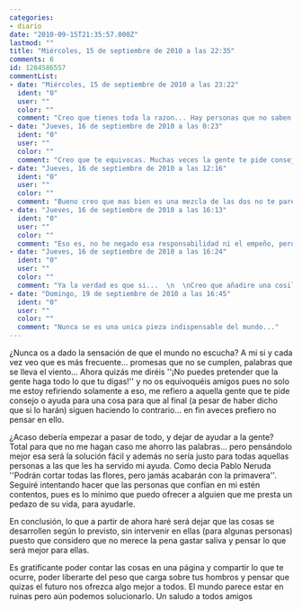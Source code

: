 ```yaml
---
categories:
- diario
date: "2010-09-15T21:35:57.000Z"
lastmod: ""
title: "Miércoles, 15 de septiembre de 2010 a las 22:35"
comments: 6
id: 1284586557
commentList:
- date: "Miércoles, 15 de septiembre de 2010 a las 23:22"
  ident: "0"
  user: ""
  color: ""
  comment: "Creo que tienes toda la razon... Hay personas que no saben escuchar, que no se merecen que las ayuden, gente caprichosa.  \nOdio a esas personas que te hacen perder años bajo falsas promesas, personas que juegan con los sentimientos y se creen mas listas que nadie. Mi consejo para esa gente es que acepten los consejos de los buenos amigos, pues aunque duela, suelen tener siempre razon,  \n  \nGracias amigo!"
- date: "Jueves, 16 de septiembre de 2010 a las 0:23"
  ident: "0"
  user: ""
  color: ""
  comment: "Creo que te equivocas. Muchas veces la gente te pide consejo simplemente para sentirse apoyadas y escuchadas, pero tienen ciertos sentimientos que no pueden vencer y acaban por desoír lo que acabas de decir. Simplemente buscaban tu compañía y palabras. Cambiar la conducta de alguien, y más si el sentimiento que le guía es fuerte, es casi imposible a base de palabras. El tiempo les hará reconocer el camino que deben tomar. En definitiva: los amigos no están para ayudar a cambiar a los demás, sino para aceptarlos tal y cómo son en sus mismos errores y apoyarlos siempre."
- date: "Jueves, 16 de septiembre de 2010 a las 12:16"
  ident: "0"
  user: ""
  color: ""
  comment: "Bueno creo que mas bien es una mezcla de las dos no te parece Yuzu? Como amigo tienes que apoyarles como son, pero a la vez tienes una cierta responsabilidad de intentar hacerles ver los errores que cometan.  \nPero simplemente hacerselos ver, no corregirlos ni criticarlos, para eso si que no creo que seamos quienes..."
- date: "Jueves, 16 de septiembre de 2010 a las 16:13"
  ident: "0"
  user: ""
  color: ""
  comment: "Eso es, no he negado esa responsabilidad ni el empeño, pero sabes que al final pasa lo mismo siempre."
- date: "Jueves, 16 de septiembre de 2010 a las 16:24"
  ident: "0"
  user: ""
  color: ""
  comment: "Ya la verdad es que si...  \n  \nCreo que añadire una cosilla para estar al tanto de las entradas en las que se comenta, algo asi como \"Comentarios nuevos en entradas en las que comentaste\", pero como eso lleva tiempo tardare en añadirlo jaja"
- date: "Domingo, 19 de septiembre de 2010 a las 16:45"
  ident: "0"
  user: ""
  color: ""
  comment: "Nunca se es una unica pieza indispensable del mundo..."
---
```


¿Nunca os a dado la sensación de que el mundo no escucha? A mi si y cada vez veo que es más frecuente... promesas que no se cumplen, palabras que se lleva el viento... Ahora quizás me diréis \'\'¡No puedes pretender que la gente haga todo lo que tu digas!\'\' y no os equivoquéis amigos pues no solo me estoy refiriendo solamente a eso, me refiero a aquella gente que te pide consejo o ayuda para una cosa para que al final (a pesar de haber dicho que si lo harán) siguen haciendo lo contrario... en fin aveces prefiero no pensar en ello.  
  
¿Acaso debería empezar a pasar de todo, y dejar de ayudar a la gente? Total para que no me hagan caso me ahorro las palabras... pero pensándolo mejor esa será la solución fácil y además no sería justo para todas aquellas personas a las que les ha servido mi ayuda. Como decia Pablo Neruda \'\'Podrán cortar todas las flores, pero jamás acabarán con la primavera\'\'. Seguiré intentando hacer que las personas que confían en mi estén contentos, pues es lo mínimo que puedo ofrecer a alguien que me presta un pedazo de su vida, para ayudarle.  
  
En conclusión, lo que a partir de ahora haré será dejar que las cosas se desarrollen según lo previsto, sin intervenir en ellas (para algunas personas) puesto que considero que no merece la pena gastar saliva y pensar lo que será mejor para ellas.  
  
Es gratificante poder contar las cosas en una página y compartir lo que te ocurre, poder liberarte del peso que carga sobre tus hombros y pensar que quizas el futuro nos ofrezca algo mejor a todos. El mundo parece estar en ruinas pero aún podemos solucionarlo. Un saludo a todos amigos